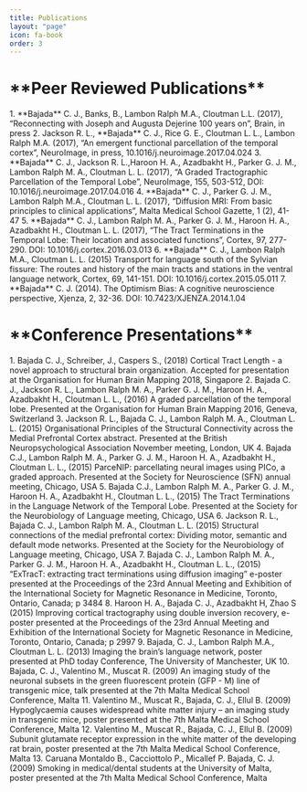 ```yaml
---
title: Publications
layout: "page"
icon: fa-book
order: 3
---
```


<h1> **Peer Reviewed Publications** </h1>
1. **Bajada** C. J., Banks, B., Lambon Ralph M.A., Cloutman L.L. (2017), “Reconnecting
with Joseph and Augusta Dejerine 100 years on”, Brain, in press
2. Jackson R. L., **Bajada** C. J., Rice G. E., Cloutman L. L., Lambon Ralph M.A.
(2017), “An emergent functional parcellation of the temporal cortex”,
NeuroImage, in press, 10.1016/j.neuroimage.2017.04.024
3. **Bajada** C. J., Jackson R. L.,Haroon H. A., Azadbakht H., Parker G. J. M., Lambon
Ralph M. A., Cloutman L. L. (2017), “A Graded Tractographic Parcellation of the
Temporal Lobe”, NeuroImage, 155, 503-512, DOI: 10.1016/j.neuroimage.2017.04.016
4. **Bajada** C. J., Parker G. J. M., Lambon Ralph M.A., Cloutman L. L. (2017),
“Diffusion MRI: From basic principles to clinical applications”, Malta Medical
School Gazette,  1 (2), 41-47 
5. **Bajada** C. J., Lambon Ralph M. A., Parker G. J. M., Haroon H. A., Azadbakht H.,
Cloutman L. L. (2017), “The Tract Terminations in the Temporal Lobe: Their
location and associated functions”, Cortex, 97, 277-290. DOI:
10.1016/j.cortex.2016.03.013
6. **Bajada** C. J., Lambon Ralph M.A., Cloutman L. L. (2015) Transport for language
south of the Sylvian fissure: The routes and history of the main tracts and
stations in the ventral language network, Cortex, 69, 141-151. DOI:
10.1016/j.cortex.2015.05.011
7. **Bajada** C. J. (2014). The Optimism Bias: A cognitive neuroscience perspective,
Xjenza, 2, 32-36. DOI: 10.7423/XJENZA.2014.1.04

<h1> **Conference Presentations** </h1>
1. Bajada C. J., Schreiber, J., Caspers S., (2018) Cortical Tract Length - a novel
approach to structural brain organization. Accepted for presentation at the
Organisation for Human Brain Mapping 2018, Singapore
2. Bajada C. J., Jackson R. L., Lambon Ralph M. A., Parker G. J. M., Haroon H. A.,
Azadbakht H., Cloutman L. L., (2016) A graded parcellation of the temporal
lobe. Presented at the Organisation for Human Brain Mapping 2016, Geneva,
Switzerland
3. Jackson R. L., Bajada C. J., Lambon Ralph M. A., Cloutman L. L. (2015)
Organisational Principles of the Structural Connectivity across the Medial
Prefrontal Cortex abstract. Presented at  the British Neuropsychological
Association November meeting, London, UK
4. Bajada C.J., Lambon Ralph M. A., Parker G. J. M., Haroon H. A., Azadbakht H.,
Cloutman L. L., (2015) ParceNIP: parcellating neural images using PICo,
a graded approach. Presented at  the Society for Neuroscience (SFN) annual
meeting, Chicago, USA
5. Bajada C.J., Lambon Ralph M. A., Parker G. J. M., Haroon H. A., Azadbakht H.,
Cloutman L. L., (2015) The Tract Terminations in the Language Network of the
Temporal Lobe. Presented at the Society for the Neurobiology of Language
meeting, Chicago, USA 
6. Jackson R. L., Bajada C. J., Lambon Ralph M. A., Cloutman L. L. (2015)
Structural connections of the medial prefrontal cortex: Dividing motor,
semantic and default mode networks. Presented at the Society for the
Neurobiology of Language meeting, Chicago, USA
7. Bajada C. J., Lambon Ralph M. A., Parker G. J. M., Haroon H. A., Azadbakht H.,
Cloutman L. L., (2015) “ExTracT: extracting tract terminations using diffusion
imaging” e-poster presented at the Proceedings of the 23rd Annual Meeting and
Exhibition of the International Society for Magnetic Resonance in Medicine,
Toronto, Ontario, Canada; p 3484
8. Haroon H. A., Bajada C. J., Azadbakht H, Zhao S (2015) Improving cortical
tractography using double inversion recovery, e-poster presented at the
Proceedings of the 23rd Annual Meeting and Exhibition of the International
Society for Magnetic Resonance in Medicine, Toronto, Ontario, Canada; p 2997
9. Bajada, C. J., Lambon Ralph M.A., Cloutman L. L. (2013) Imaging the brain’s
language network, poster presented at PhD today Conference, The University of
Manchester, UK
10. Bajada, C. J., Valentino M., Muscat R. (2009) An imaging study of the neuronal
subsets in the green fluorescent protein (GFP - M) line of transgenic mice,
talk presented at the 7th Malta Medical School Conference, Malta
11. Valentino M., Muscat R., Bajada, C. J., Ellul B. (2009) Hypoglycaemia causes
widespread white matter injury – an imaging study in transgenic mice, poster
presented at the 7th Malta Medical School Conference, Malta
12. Valentino M., Muscat R., Bajada, C. J., Ellul B. (2009) Subunit glutamate
receptor expression in the white matter of the developing rat brain, poster
presented at the 7th Malta Medical School Conference, Malta
13. Caruana Montaldo B., Cacciottolo P., Micallef P. Bajada, C. J. (2009) Smoking
in medical/dental students at the University of Malta, poster presented at the
7th Malta Medical School Conference, Malta


